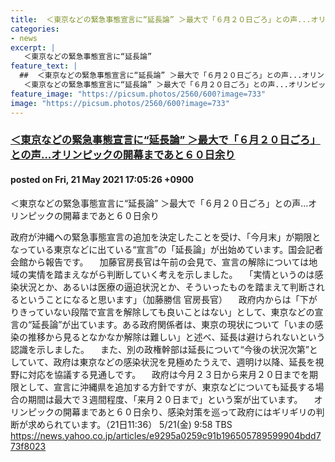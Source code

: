 ```yaml
---
title:  ＜東京などの緊急事態宣言に“延長論” ＞最大で「６月２０日ごろ」との声...オリンピックの開幕まであと６０日余り  
categories:
- news
excerpt: |
   ＜東京などの緊急事態宣言に“延長論” 
feature_text: |
  ##  ＜東京などの緊急事態宣言に“延長論” ＞最大で「６月２０日ごろ」との声...オリンピックの開幕まであと６０日余り  
   ＜東京などの緊急事態宣言に“延長論” ＞最大で「６月２０日ごろ」との声...オリンピックの開幕まであと６０日余り  
feature_image: "https://picsum.photos/2560/600?image=733"
image: "https://picsum.photos/2560/600?image=733"
---
```


### [ ＜東京などの緊急事態宣言に“延長論” ＞最大で「６月２０日ごろ」との声...オリンピックの開幕まであと６０日余り  ](https://asahi.5ch.net/test/read.cgi/newsplus/1621584326/)
#### posted on Fri, 21 May 2021 17:05:26  +0900

 ＜東京などの緊急事態宣言に“延長論” ＞最大で「６月２０日ごろ」との声...オリンピックの開幕まであと６０日余り  

<!--more-->


 政府が沖縄への緊急事態宣言の追加を決定したことを受け、「今月末」が期限となっている東京などに出ている“宣言”の「延長論」が出始めています。国会記者会館から報告です。            　加藤官房長官は午前の会見で、宣言の解除については地域の実情を踏まえながら判断していく考えを示しました。             　「実情というのは感染状況とか、あるいは医療の逼迫状況とか、そういったものを踏まえて判断されるということになると思います」（加藤勝信 官房長官）             　政府内からは「下がりきっていない段階で宣言を解除しても良いことはない」として、東京などの宣言の“延長論”が出ています。ある政府関係者は、東京の現状について「いまの感染の推移から見るとなかなか解除は難しい」と述べ、延長は避けられないという認識を示しました。             　また、別の政権幹部は延長について“今後の状況次第”としていて、政府は東京などの感染状況を見極めたうえで、週明け以降、延長を視野に対応を協議する見通しです。             　政府は今月２３日から来月２０日までを期限として、宣言に沖縄県を追加する方針ですが、東京などについても延長する場合の期間は最大で３週間程度、「来月２０日まで」という案が出ています。             　オリンピックの開幕まであと６０日余り、感染対策を巡って政府にはギリギリの判断が求められています。（21日11:36）            5/21(金) 9:58 TBS      https://news.yahoo.co.jp/articles/e9295a0259c91b196505789599904bdd773f8023 

